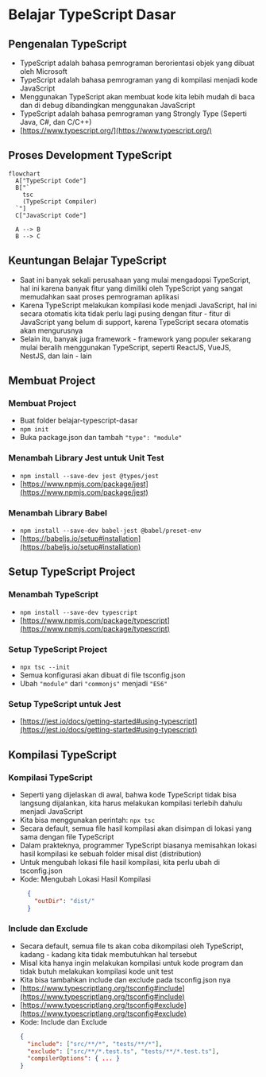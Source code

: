 # Belajar TypeScript Dasar

## Pengenalan TypeScript
* TypeScript adalah bahasa pemrograman berorientasi objek yang dibuat oleh Microsoft
* TypeScript adalah bahasa pemrograman yang di kompilasi menjadi kode JavaScript
* Menggunakan TypeScript akan membuat kode kita lebih mudah di baca dan di debug dibandingkan menggunakan JavaScript
* TypeScript adalah bahasa pemrograman yang Strongly Type (Seperti Java, C#, dan C/C++)
* [https://www.typescript.org/](https://www.typescript.org/)

## Proses Development TypeScript
```mermaid
flowchart
  A["TypeScript Code"]
  B["`
    tsc
    (TypeScript Compiler)
  `"]
  C["JavaScript Code"]

  A --> B
  B --> C
```

## Keuntungan Belajar TypeScript
* Saat ini banyak sekali perusahaan yang mulai mengadopsi TypeScript, hal ini karena banyak fitur yang dimiliki oleh TypeScript yang sangat memudahkan saat proses pemrograman aplikasi
* Karena TypeScript melakukan kompilasi kode menjadi JavaScript, hal ini secara otomatis kita tidak perlu lagi pusing dengan fitur - fitur di JavaScript yang belum di support, karena TypeScript secara otomatis akan mengurusnya
* Selain itu, banyak juga framework - framework yang populer sekarang mulai beralih menggunakan TypeScript, seperti ReactJS, VueJS, NestJS, dan lain - lain

## Membuat Project

### Membuat Project 
* Buat folder belajar-typescript-dasar
* ``` npm init ```
* Buka package.json dan tambah ``` "type": "module" ```

### Menambah Library Jest untuk Unit Test
* ``` npm install --save-dev jest @types/jest ```
* [https://www.npmjs.com/package/jest](https://www.npmjs.com/package/jest)

### Menambah Library Babel
* ``` npm install --save-dev babel-jest @babel/preset-env ```
* [https://babeljs.io/setup#installation](https://babeljs.io/setup#installation)

## Setup TypeScript Project

### Menambah TypeScript
* ``` npm install --save-dev typescript ```
* [https://www.npmjs.com/package/typescript](https://www.npmjs.com/package/typescript)

### Setup TypeScript Project
* ``` npx tsc --init ```
* Semua konfigurasi akan dibuat di file tsconfig.json
* Ubah ``` "module" ``` dari ``` "commonjs" ``` menjadi ``` "ES6" ```

### Setup TypeScript untuk Jest
* [https://jest.io/docs/getting-started#using-typescript](https://jest.io/docs/getting-started#using-typescript)

## Kompilasi TypeScript

### Kompilasi TypeScript
* Seperti yang dijelaskan di awal, bahwa kode TypeScript tidak bisa langsung dijalankan, kita harus melakukan kompilasi terlebih dahulu menjadi JavaScript
* Kita bisa menggunakan perintah: ``` npx tsc ```
* Secara default, semua file hasil kompilasi akan disimpan di lokasi yang sama dengan file TypeScript
* Dalam prakteknya, programmer TypeScript biasanya memisahkan lokasi hasil kompilasi ke sebuah folder misal dist (distribution)
* Untuk mengubah lokasi file hasil kompilasi, kita perlu ubah di tsconfig.json
* Kode: Mengubah Lokasi Hasil Kompilasi
  ```JSON
    {
      "outDir": "dist/"
    }
  ```

### Include dan Exclude
* Secara default, semua file ts akan coba dikompilasi oleh TypeScript, kadang - kadang kita tidak membutuhkan hal tersebut
* Misal kita hanya ingin melakukan kompilasi untuk kode program dan tidak butuh melakukan kompilasi kode unit test
* Kita bisa tambahkan include dan exclude pada tsconfig.json nya
* [https://www.typescriptlang.org/tsconfig#include](https://www.typescriptlang.org/tsconfig#include)
* [https://www.typescriptlang.org/tsconfig#exclude](https://www.typescriptlang.org/tsconfig#exclude)
* Kode: Include dan Exclude
  ```JSON
  {
    "include": ["src/**/*", "tests/**/*"],
    "exclude": ["src/**/*.test.ts", "tests/**/*.test.ts"],
    "compilerOptions": { ... }
  }
  ```
